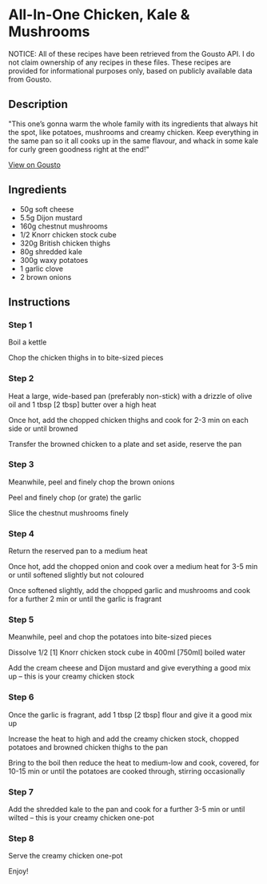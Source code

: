 # All-In-One Chicken, Kale & Mushrooms

NOTICE: All of these recipes have been retrieved from the Gousto API. I do not claim ownership of any recipes in these files. These recipes are provided for informational purposes only, based on publicly available data from Gousto.

## Description

"This one’s gonna warm the whole family with its ingredients that always hit the spot, like potatoes, mushrooms and creamy chicken. Keep everything in the same pan so it all cooks up in the same flavour, and whack in some kale for curly green goodness right at the end!"


[View on Gousto](https://www.gousto.co.uk/recipes/cookbook/all-in-one-chicken-kale-mushrooms)

## Ingredients

- 50g soft cheese
- 5.5g Dijon mustard
- 160g chestnut mushrooms
- 1/2 Knorr chicken stock cube
- 320g British chicken thighs
- 80g shredded kale
- 300g waxy potatoes
- 1 garlic clove
- 2 brown onions

## Instructions


### Step 1

Boil a kettle


Chop the chicken thighs in to bite-sized pieces


### Step 2

Heat a large, wide-based pan (preferably non-stick) with a drizzle of olive oil and 1 tbsp <span class="text-danger">[2 tbsp]</span> butter over a high heat


Once hot, add the chopped chicken thighs and cook for 2-3 min on each side or until browned


Transfer the browned chicken to a plate and set aside, reserve the pan


### Step 3

Meanwhile, peel and finely chop the <span class="text-highlight">brown</span> <span class="text-highlight">onions</span>


Peel and finely chop (or grate) the garlic


Slice the chestnut mushrooms finely


### Step 4

Return the reserved pan to a medium heat


Once hot, add the chopped onion and cook over a medium heat for 3-5 min or until softened slightly but not coloured


Once softened slightly, add the chopped garlic and mushrooms and cook for a further 2 min or until the garlic is fragrant


### Step 5

Meanwhile, peel and chop the potatoes into bite-sized pieces  


Dissolve 1/2 <span class="text-danger">[1]</span> <span class="text-highlight">Knorr</span> chicken stock cube in 400ml <span class="text-danger">[750ml]</span> boiled water


Add the cream cheese and Dijon mustard and give everything a good mix up – this is your creamy chicken stock


### Step 6

Once the garlic is fragrant, add 1 tbsp <span class="text-danger">[2 tbsp]</span> flour and give it a good mix up


Increase the heat to high and add the creamy chicken stock, chopped potatoes and browned chicken thighs to the pan


Bring to the boil then reduce the heat to medium-low and cook, covered, for 10-15 min or until the potatoes are cooked through, stirring occasionally


### Step 7

Add the shredded kale to the pan and cook for a further 3-5 min or until wilted<span class="text-highlight"> – this is your creamy chicken one-pot</span>

### Step 8

Serve the creamy chicken one-pot


Enjoy!

